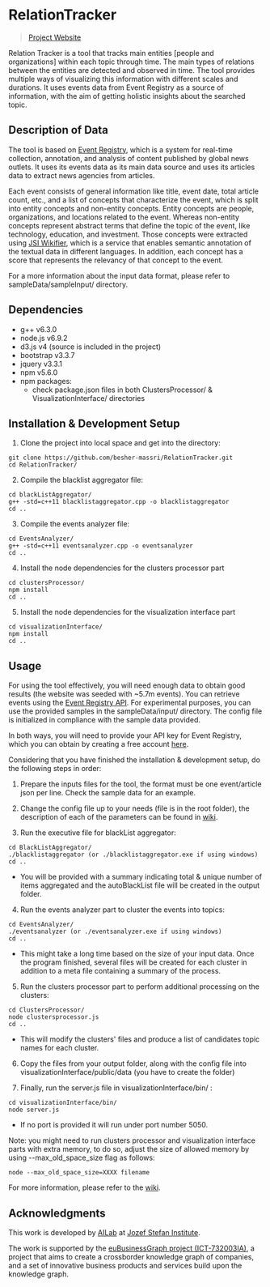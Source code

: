 # RelationTracker
> [Project Website](http://connection.ijs.si)

Relation Tracker is a tool that tracks main entities [people and organizations] within each topic through time.
The main types of relations between the entities are detected and observed in time. The tool provides multiple ways of visualizing this information with different scales and durations.
It uses events data from Event Registry as a source of information, with the aim of getting holistic insights about the searched topic.

## Description of Data

The tool is based on [Event Registry](http://eventregistry.org), which is a system for real-time collection, annotation, and analysis of content published by global news outlets.
It uses its events data as its main data source and uses its articles data to extract news agencies from articles.


Each event consists of general information like title, event date, total article count, etc.,
and a list of concepts that characterize the event, which is split into entity concepts and non-entity concepts.
Entity concepts are people, organizations, and locations related to the event.
Whereas non-entity concepts represent abstract terms that define the topic of the event, like technology, education, and investment.
Those concepts were extracted using [JSI Wikifier](http://wikifier.org/), which is a service that enables semantic annotation of the textual data in different languages. 
In addition, each concept has a score that represents the relevancy of that concept to the event.

For a more information about the input data format, please refer to sampleData/sampleInput/ directory.

  

## Dependencies

* g++ v6.3.0 
* node.js v6.9.2
* d3.js v4 (source is included in the project) 
* bootstrap v3.3.7
* jquery v3.3.1
* npm v5.6.0
* npm packages:
  - check package.json files in both ClustersProcessor/ & VisualizationInterface/ directories




## Installation & Development Setup

1. Clone the project into local space and get into the directory:
```
git clone https://github.com/besher-massri/RelationTracker.git
cd RelationTracker/
```

2. Compile the blacklist aggregator file:
```
cd blackListAggregator/
g++ -std=c++11 blacklistaggregator.cpp -o blacklistaggregator
cd ..
```
3. Compile the events analyzer file:
```
cd EventsAnalyzer/
g++ -std=c++11 eventsanalyzer.cpp -o eventsanalyzer
cd ..
```

4. Install the node dependencies for the clusters processor part
```
cd clustersProcessor/
npm install 
cd ..
```

5. Install the node dependencies for the visualization interface part
```
cd visualizationInterface/
npm install 
cd ..
```


## Usage

For using the tool effectively, you will need enough data to obtain good results (the website was seeded with ~5.7m events). 
You can retrieve events using the [Event Registry API](http://eventregistry.org/documentation?tab=searchEvents). 
For experimental purposes, you can use the provided samples in the sampleData/input/ directory.
The config file is initialized in compliance with the sample data provided.

In both ways, you will need to provide your API key for Event Registry, which you can obtain by creating a free account [here](http://eventregistry.org/register).


Considering that you have finished the installation & development setup, do the following steps in order:

1. Prepare the inputs files for the tool, the format must be one event/article json per line. Check the sample data for an example.

2. Change the config file up to your needs (file is in the root folder), the description of each of the parameters can be found in [wiki][wiki-config].
 
3. Run the executive file for blackList aggregator:
  ```
  cd BlackListAggregator/
  ./blacklistaggregator (or ./blacklistaggregator.exe if using windows)
  cd ..
  ```

  * You will be provided with a summary indicating total & unique number of items aggregated and the autoBlackList file will be created in the output folder.

4. Run the events analyzer part to cluster the events into topics:
  ```
  cd EventsAnalyzer/
  ./eventsanalyzer (or ./eventsanalyzer.exe if using windows)
  cd ..
  ```

  * This might take a long time based on the size of your input data.
  Once the program finished, several files will be created for each cluster in addition to a meta file containing a summary of the process.

5. Run the clusters processor part to perform additional processing on the clusters:
  ```
  cd ClustersProcessor/
  node clustersprocessor.js
  cd ..
  ```

  * This will modify the clusters' files and produce a list of candidates topic names for each cluster.

6. Copy the files from your output folder, along with the config file into visualizationInterface/public/data (you have to create the folder)

7. Finally, run the server.js file in visualizationInterface/bin/ :

  ```
  cd visualizationInterface/bin/
  node server.js
  ```

  * If no port is provided it will run under port number 5050.

  Note: you might need to run clusters processor and visualization interface parts with extra memory,
  to do so, adjust the size of allowed memory by using --max_old_space_size flag as follows:
  ```
  node --max_old_space_size=XXXX filename
  ```

  For more information, please refer to the [wiki][wiki-main-components].

## Acknowledgments
This work is developed by [AILab](http://ailab.ijs.si/) at [Jozef Stefan Institute](https://www.ijs.si/).

The work is supported by the [euBusinessGraph project (ICT-732003IA)](http://eubusinessgraph.eu/),
a project that aims to create a crossborder knowledge graph of companies, and a set of innovative business products and services build upon the knowledge graph.

<!-- Markdown link & img dfn's -->
[wiki-main-components]: https://github.com/besher-massri/RelationTracker/wiki#main-components
[wiki-config]: https://github.com/besher-massri/RelationTracker/wiki#configuration-file

